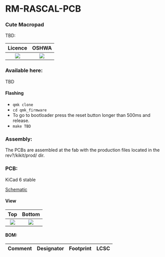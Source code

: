 # RM-RASCAL-PCB

### Cute Macropad

TBD:

|                              Licence                               |                                                      OSHWA                                                       |
| :----------------------------------------------------------------: | :--------------------------------------------------------------------------------------------------------------: |
| ![](https://github.com/0xCB-dev/RM-RASCAL-PCB/blob/main/TBD.svg) | [![](https://github.com/0xCB-dev/RM-RASCAL-PCB/blob/main/rev1.0/TBD.svg)](https://certification.oshwa.org/TBD.html) |

### Available here:

TBD

#### Flashing

- `qmk clone`
- `cd qmk_firmware`
- To go to bootloader press the reset button longer than 500ms and release.
- `make TBD`

### Assembly:

The PCBs are assembled at the fab with the production files located in the rev?/kikit/prod/ dir.

### PCB:

KiCad 6 stable

[Schematic](https://github.com/0xCB-dev/RM-RASCAL-PCB/blob/main/rev1.0/rascal.pdf)

#### View
Top | Bottom
:-------------------------:|:-------------------------:
![](https://github.com/0xCB-dev/RM-RASCAL-PCB/blob/main/rev1.0/top.png)  |  ![](https://github.com/0xCB-dev/RM-RASCAL-PCB/blob/main/rev1.0/bottom.png)
#### BOM:

| Comment                 | Designator                             | Footprint                                           | LCSC     |
| ----------------------- | -------------------------------------- | --------------------------------------------------- | -------- |